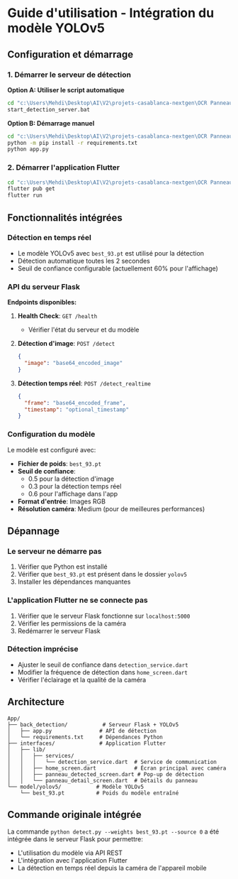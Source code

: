 # Guide d'utilisation - Intégration du modèle YOLOv5

## Configuration et démarrage

### 1. Démarrer le serveur de détection

**Option A: Utiliser le script automatique**

```cmd
cd "c:\Users\Mehdi\Desktop\AI\V2\projets-casablanca-nextgen\OCR Panneaux\Code\App"
start_detection_server.bat
```

**Option B: Démarrage manuel**

```cmd
cd "c:\Users\Mehdi\Desktop\AI\V2\projets-casablanca-nextgen\OCR Panneaux\Code\App\back_detection"
python -m pip install -r requirements.txt
python app.py
```

### 2. Démarrer l'application Flutter

```cmd
cd "c:\Users\Mehdi\Desktop\AI\V2\projets-casablanca-nextgen\OCR Panneaux\Code\App\interfaces"
flutter pub get
flutter run
```

## Fonctionnalités intégrées

### Détection en temps réel

- Le modèle YOLOv5 avec `best_93.pt` est utilisé pour la détection
- Détection automatique toutes les 2 secondes
- Seuil de confiance configurable (actuellement 60% pour l'affichage)

### API du serveur Flask

**Endpoints disponibles:**

1. **Health Check**: `GET /health`

   - Vérifier l'état du serveur et du modèle

2. **Détection d'image**: `POST /detect`

   ```json
   {
     "image": "base64_encoded_image"
   }
   ```

3. **Détection temps réel**: `POST /detect_realtime`
   ```json
   {
     "frame": "base64_encoded_frame",
     "timestamp": "optional_timestamp"
   }
   ```

### Configuration du modèle

Le modèle est configuré avec:

- **Fichier de poids**: `best_93.pt`
- **Seuil de confiance**:
  - 0.5 pour la détection d'image
  - 0.3 pour la détection temps réel
  - 0.6 pour l'affichage dans l'app
- **Format d'entrée**: Images RGB
- **Résolution caméra**: Medium (pour de meilleures performances)

## Dépannage

### Le serveur ne démarre pas

1. Vérifier que Python est installé
2. Vérifier que `best_93.pt` est présent dans le dossier `yolov5`
3. Installer les dépendances manquantes

### L'application Flutter ne se connecte pas

1. Vérifier que le serveur Flask fonctionne sur `localhost:5000`
2. Vérifier les permissions de la caméra
3. Redémarrer le serveur Flask

### Détection imprécise

- Ajuster le seuil de confiance dans `detection_service.dart`
- Modifier la fréquence de détection dans `home_screen.dart`
- Vérifier l'éclairage et la qualité de la caméra

## Architecture

```
App/
├── back_detection/           # Serveur Flask + YOLOv5
│   ├── app.py               # API de détection
│   └── requirements.txt     # Dépendances Python
├── interfaces/              # Application Flutter
│   ├── lib/
│   │   ├── services/
│   │   │   └── detection_service.dart  # Service de communication
│   │   ├── home_screen.dart            # Écran principal avec caméra
│   │   ├── panneau_detected_screen.dart # Pop-up de détection
│   │   └── panneau_detail_screen.dart  # Détails du panneau
└── model/yolov5/           # Modèle YOLOv5
    └── best_93.pt          # Poids du modèle entraîné
```

## Commande originale intégrée

La commande `python detect.py --weights best_93.pt --source 0` a été intégrée dans le serveur Flask pour permettre:

- L'utilisation du modèle via API REST
- L'intégration avec l'application Flutter
- La détection en temps réel depuis la caméra de l'appareil mobile
